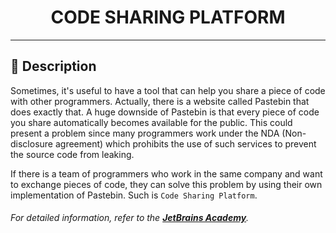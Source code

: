<h1 align="center">
    CODE SHARING PLATFORM
</h1>

___

## 🚀 **Description**

Sometimes, it's useful to have a tool that can help you share a piece of code with other programmers. Actually, there is a website called Pastebin that does exactly that. A huge downside of Pastebin is that every piece of code you share automatically becomes available for the public. This could present a problem since many programmers work under the NDA (Non-disclosure agreement) which prohibits the use of such services to prevent the source code from leaking.

If there is a team of programmers who work in the same company and want to exchange pieces of code, they can solve this problem by using their own implementation of Pastebin. Such is `Code Sharing Platform`.

###### *For detailed information, refer to the [**JetBrains Academy**](https://hyperskill.org/projects/180?track=12).*
